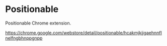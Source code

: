 Positionable
============

Positionable Chrome extension.

https://chrome.google.com/webstore/detail/positionable/hcakmjkjjgaehnnflnelfngbhnppgnpp

